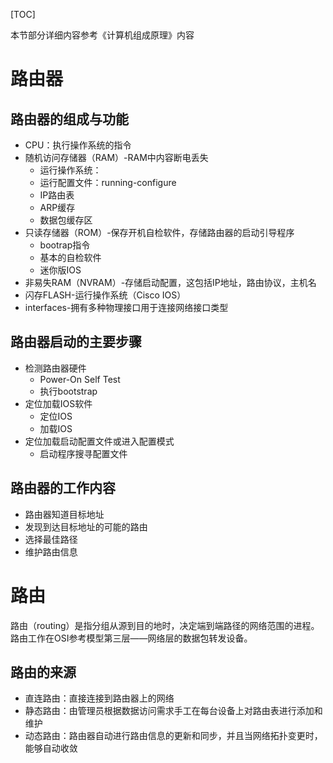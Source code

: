 [TOC]

本节部分详细内容参考《计算机组成原理》内容

# 路由器

## 路由器的组成与功能

- CPU：执行操作系统的指令
- 随机访问存储器（RAM）-RAM中内容断电丢失
  - 运行操作系统：
  - 运行配置文件：running-configure
  - IP路由表
  - ARP缓存
  - 数据包缓存区
- 只读存储器（ROM）-保存开机自检软件，存储路由器的启动引导程序
  - bootrap指令
  - 基本的自检软件
  - 迷你版IOS
- 非易失RAM（NVRAM）-存储启动配置，这包括IP地址，路由协议，主机名
- 闪存FLASH-运行操作系统（Cisco IOS）
- interfaces-拥有多种物理接口用于连接网络接口类型

## 路由器启动的主要步骤

- 检测路由器硬件
  - Power-On Self Test
  - 执行bootstrap
- 定位加载IOS软件
  - 定位IOS
  - 加载IOS
- 定位加载启动配置文件或进入配置模式
  - 启动程序搜寻配置文件

## 路由器的工作内容

- 路由器知道目标地址
- 发现到达目标地址的可能的路由
- 选择最佳路径
- 维护路由信息

# 路由

路由（routing）是指分组从源到目的地时，决定端到端路径的网络范围的进程。路由工作在OSI参考模型第三层——网络层的数据包转发设备。

## 路由的来源

- 直连路由：直接连接到路由器上的网络
- 静态路由：由管理员根据数据访问需求手工在每台设备上对路由表进行添加和维护
- 动态路由：路由器自动进行路由信息的更新和同步，并且当网络拓扑变更时，能够自动收敛